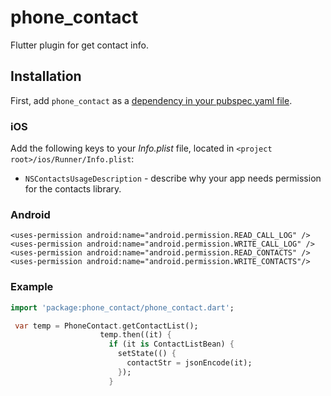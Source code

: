 # phone_contact

Flutter plugin for get contact info.

## Installation

First, add `phone_contact` as a [dependency in your pubspec.yaml file](https://flutter.io/platform-plugins/).

### iOS

Add the following keys to your _Info.plist_ file, located in `<project root>/ios/Runner/Info.plist`:

- `NSContactsUsageDescription` - describe why your app needs permission for the contacts library.

### Android

```
<uses-permission android:name="android.permission.READ_CALL_LOG" />
<uses-permission android:name="android.permission.WRITE_CALL_LOG" />
<uses-permission android:name="android.permission.READ_CONTACTS" />
<uses-permission android:name="android.permission.WRITE_CONTACTS"/>
```

### Example

```dart
import 'package:phone_contact/phone_contact.dart';

 var temp = PhoneContact.getContactList();
                    temp.then((it) {
                      if (it is ContactListBean) {
                        setState(() {
                          contactStr = jsonEncode(it);
                        });
                      }
```
